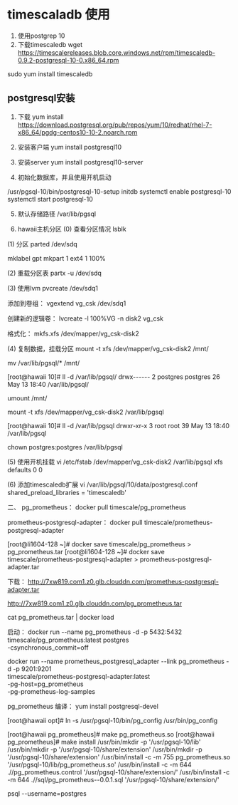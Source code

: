 # timescaladb 使用

1. 使用postgrep 10
2. 下载timescaledb
wget https://timescalereleases.blob.core.windows.net/rpm/timescaledb-0.9.2-postgresql-10-0.x86_64.rpm

sudo yum install timescaledb


## postgresql安装

1. 下载
yum install https://download.postgresql.org/pub/repos/yum/10/redhat/rhel-7-x86_64/pgdg-centos10-10-2.noarch.rpm


2. 安装客户端
yum install postgresql10

3. 安装server
yum install postgresql10-server


4. 初始化数据库，并且使用开机启动

/usr/pgsql-10/bin/postgresql-10-setup initdb
systemctl enable postgresql-10
systemctl start postgresql-10

5. 默认存储路径
/var/lib/pgsql

6. hawaii主机分区
(0) 查看分区情况
lsblk

(1) 分区
parted /dev/sdq

mklabel gpt
mkpart 1
ext4
1 100%

(2) 重载分区表
partx  -u /dev/sdq

(3) 使用lvm
pvcreate /dev/sdq1

添加到卷组：
vgextend vg_csk /dev/sdq1

创建新的逻辑卷：
lvcreate -l 100%VG -n disk2 vg_csk

格式化：
mkfs.xfs /dev/mapper/vg_csk-disk2

(4) 复制数据，挂载分区
mount -t  xfs /dev/mapper/vg_csk-disk2 /mnt/

mv /var/lib/pgsql/*  /mnt/

[root@hawaii 10]# ll -d /var/lib/pgsql/
drwx------ 2 postgres postgres 26 May 13 18:40 /var/lib/pgsql/


umount /mnt/

mount -t  xfs /dev/mapper/vg_csk-disk2 /var/lib/pgsql


[root@hawaii 10]# ll -d /var/lib/pgsql
drwxr-xr-x 3 root root 39 May 13 18:40 /var/lib/pgsql

chown postgres:postgres /var/lib/pgsql


(5) 使用开机挂载
vi /etc/fstab
/dev/mapper/vg_csk-disk2  /var/lib/pgsql                 xfs     defaults        0 0


(6) 添加timescaledb扩展
vi /var/lib/pgsql/10/data/postgresql.conf
shared_preload_libraries = 'timescaledb'


二、
pg_prometheus：
docker pull timescale/pg_prometheus





prometheus-postgresql-adapter：
docker pull timescale/prometheus-postgresql-adapter



[root@li1604-128 ~]# docker save timescale/pg_prometheus > pg_prometheus.tar
[root@li1604-128 ~]# docker save timescale/prometheus-postgresql-adapter > prometheus-postgresql-adapter.tar


下载：
http://7xw819.com1.z0.glb.clouddn.com/prometheus-postgresql-adapter.tar

http://7xw819.com1.z0.glb.clouddn.com/pg_prometheus.tar


cat pg_prometheus.tar  | docker load


启动：
docker run --name pg_prometheus -d -p 5432:5432 timescale/pg_prometheus:latest postgres \
      -csynchronous_commit=off


docker run --name prometheus_postgresql_adapter --link pg_prometheus -d -p 9201:9201 \
 timescale/prometheus-postgresql-adapter:latest \
 -pg-host=pg_prometheus \
 -pg-prometheus-log-samples


pg_prometheus 编译：
yum install postgresql-devel

[root@hawaii opt]# ln -s /usr/pgsql-10/bin/pg_config /usr/bin/pg_config


[root@hawaii pg_prometheus]# make
pg_prometheus.so
[root@hawaii pg_prometheus]# make install 
/usr/bin/mkdir -p '/usr/pgsql-10/lib'
/usr/bin/mkdir -p '/usr/pgsql-10/share/extension'
/usr/bin/mkdir -p '/usr/pgsql-10/share/extension'
/usr/bin/install -c -m 755  pg_prometheus.so '/usr/pgsql-10/lib/pg_prometheus.so'
/usr/bin/install -c -m 644 .//pg_prometheus.control '/usr/pgsql-10/share/extension/'
/usr/bin/install -c -m 644 .//sql/pg_prometheus--0.0.1.sql  '/usr/pgsql-10/share/extension/'



psql --username=postgres